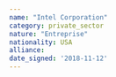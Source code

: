 ```yaml
---
name: "Intel Corporation"
category: private_sector
nature: "Entreprise"
nationality: USA
alliance: 
date_signed: '2018-11-12'
---
```

    